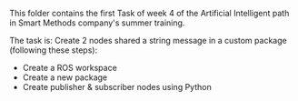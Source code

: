 This folder contains the first Task of week 4 of the Artificial Intelligent path in Smart Methods company's summer training.

The task is: Create 2 nodes shared a string message in a custom package (following these steps):
- Create a ROS workspace 
- Create a new package
- Create publisher & subscriber nodes using Python
